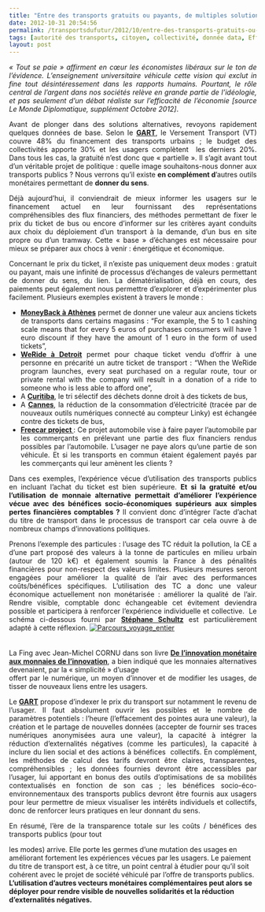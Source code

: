 ```yaml
---
title: "Entre des transports gratuits ou payants, de multiples solutions et un projet de société à construire"
date: 2012-10-31 20:54:56
permalink: /transportsdufutur/2012/10/entre-des-transports-gratuits-ou-payants-de-multiples-solutions-et-un-projet-de-societe-a-construire.html
tags: [autorité des transports, citoyen, collectivité, donnée data, Efficacité énergétique, emission, gouvernance, gratuit, monnaie complémentaire]
layout: post
---
```


<p style="text-align: justify"><em>« Tout se paie » affirment en cœur les économistes libéraux sur le ton de l’évidence. L’enseignement universitaire véhicule cette vision qui exclut in fine tout désintéressement dans les rapports humains. Pourtant, le rôle central de l’argent dans nos sociétés relève en grande partie de l’idéologie, et pas seulement d’un débat réaliste sur l’efficacité de l’économie [source Le Monde Diplomatique, supplément Octobre 2012]</em>.</p> <p style="text-align: justify">Avant de plonger dans des solutions alternatives, revoyons rapidement quelques données de base. Selon le <strong><a href="http://www.gart.org/S-informer/Publications-du-GART/Avis-du-GART-sur-la-gratuite-dans-les-transports-publics" target="_blank">GART</a></strong>, le Versement Transport (VT) couvre 48% du financement des transports urbains ; le budget des collectivités apporte 30% et les usagers complètent  les derniers 20%. Dans tous les cas, la gratuité n’est donc que « partielle ». Il s’agit avant tout d’un véritable projet de politique : quelle image souhaitons-nous donner aux transports publics ? Nous verrons qu’il existe <strong>en complément d</strong>’autres outils monétaires permettant de <strong>donner du sens</strong>. </p>  <!--more-->   <p style="text-align: justify">Déjà aujourd’hui, il conviendrait de mieux informer les usagers sur le financement actuel en leur fournissant des représentations compréhensibles des flux financiers, des méthodes permettant de fixer le prix du ticket de bus ou encore d’informer sur les critères ayant conduits aux choix du déploiement d’un transport à la demande, d’un bus en site propre ou d’un tramway. Cette « base » d’échanges est nécessaire pour mieux se préparer aux chocs à venir : énergétique et économique.</p> <p style="text-align: justify">Concernant le prix du ticket, il n’existe pas uniquement deux modes : gratuit ou payant, mais une infinité de processus d’échanges de valeurs permettant de donner du sens, du lien. La dématérialisation, déjà en cours, des paiements peut également nous permettre d’explorer et d’expérimenter plus facilement. Plusieurs exemples existent à travers le monde : </p> <ul style="text-align: justify"> <li><strong><a href="http://www.athensnews.gr/portal/9/56927" target="_blank">MoneyBack à Athènes</a></strong> permet de donner une valeur aux anciens tickets de transports dans certains magasins : “For example, the 5 to 1 cashing scale means that for every 5 euros of purchases consumers will have 1 euro discount if they have the amount of 1 euro in the form of used tickets”,</li> <li><strong><a href="http://www.springwise.com/non-profit_social_cause/in-detroit-bus-ticket-purchased-donate-citizen/" target="_blank">WeRide à Detroit</a></strong> permet pour chaque ticket vendu d’offrir à une personne en précarité un autre ticket de transport : “When the WeRide program launches, every seat purchased on a regular route, tour or private rental with the company will result in a donation of a ride to someone who is less able to afford one”,</li> <li>A <strong><a href="http://users.swing.be/ecotopie/curitiba.html" target="_blank">Curitiba</a></strong>, le tri sélectif des déchets donne droit à des tickets de bus,</li> <li>A <strong><a href="http://www.latribune.fr/green-business/l-actualite/20110516trib000622567/un-projet-pilote-a-cannes-pour-gridpocket-et-sa-solution-de-gestion-energetique.html" target="_blank">Cannes</a></strong>, la réduction de la consommation d’électricité (tracée par de nouveaux outils numériques connecté au compteur Linky) est échangée contre des tickets de bus,</li> <li><strong><a href="http://blog.slate.fr/free-car-project/" target="_blank">Freecar project </a></strong>: Ce projet automobile vise à faire payer l’automobile par les commerçants en prélevant une partie des flux financiers rendus possibles par l’automobile. L’usager ne paye alors qu’une partie de son véhicule. Et si les transports en commun étaient également payés par les commerçants qui leur amènent les clients ?</li> </ul> <p style="text-align: justify">Dans ces exemples, l’expérience vécue d’utilisation des transports publics en incluant l’achat du ticket est bien supérieure. <strong>Et si la gratuité et/ou l’utilisation de monnaie alternative permettait d’améliorer l’expérience vécue avec des bénéfices socio-économiques supérieurs aux simples pertes financières comptables ?</strong> Il convient donc d’intégrer l’acte d’achat du titre de transport dans le processus de transport car cela ouvre à de nombreux champs d’innovations politiques. </p> <p style="text-align: justify">Prenons l’exemple des particules : l’usage des TC réduit la pollution, la CE a d’une part proposé des valeurs à la tonne de particules en milieu urbain (autour de 120 k€) et également soumis la France à des pénalités financières pour non-respect des valeurs limites. Plusieurs mesures seront engagées pour améliorer la qualité de l’air avec des performances coûts/bénéfices spécifiques. L’utilisation des TC a donc une valeur économique actuellement non monétarisée : améliorer la qualité de l’air. Rendre visible, comptable donc échangeable cet évitement deviendra possible et participera à renforcer l’expérience individuelle et collective.  Le schéma ci-dessous fourni par <strong><a href="http://www.linkedin.com/pub/stephane-schultz/14/52a/899" target="_blank">Stéphane Schultz</a></strong> est particulièrement adapté à cette réflexion. <a class="asset-img-link" href="https://gabrielplassat.github.io/transportsdufutur/wp-content/uploads/sites/6/old/6a0120a66d2ad4970b017d3d26e609970c-800wi.jpg" rel="lightbox"><img alt="Parcours_voyage_entier" class="asset  asset-image at-xid-6a0120a66d2ad4970b017d3d26e609970c" src="/wp-content/uploads/sites/6/old/6a0120a66d2ad4970b017d3d26e609970c-500wi.jpg" style="margin-right: auto;margin-left: auto" title="Parcours_voyage_entier" /></a><br /><br /> <br />La Fing avec Jean-Michel CORNU dans son livre <strong><a href="http://www.amazon.fr/linnovation-monetaire-aux-monnaies/dp/2916571485/internetnet-21" target="_blank">De l’innovation monétaire aux monnaies de l’innovation</a></strong>, a bien indiqué que les monnaies alternatives devenaient, par la « simplicité » d’usage<br />offert par le numérique, un moyen d’innover et de modifier les usages, de tisser de nouveaux liens entre les usagers.</p> <p style="text-align: justify">Le <strong><a href="http://www.gart.org/S-informer/Publications-du-GART/Avis-du-GART-sur-la-gratuite-dans-les-transports-publics" target="_blank">GART</a></strong> propose d’indexer le prix du transport sur notamment le revenu de l’usager. Il faut absolument ouvrir les possibles et le nombre de paramètres potentiels : l’heure (l’effacement des pointes aura une valeur), la création et le partage de nouvelles données (accepter de fournir ses traces numériques anonymisées aura une valeur), la capacité à intégrer la réduction d’externalités négatives (comme les particules), la capacité à inclure du lien social et des actions à bénéfices  collectifs. En complément, les méthodes de calcul des tarifs devront être claires, transparentes, compréhensibles ; les données fournies devront être accessibles par l’usager, lui apportant en bonus des outils d’optimisations de sa mobilités contextualisés en fonction de son cas ; les bénéfices socio-éco-environnementaux des transports publics devront être fournis aux usagers pour leur permettre de mieux visualiser les intérêts individuels et collectifs, donc de renforcer leurs pratiques en leur donnant du sens.</p> <p style="text-align: justify">En résumé, l’ère de la transparence totale sur les coûts / bénéfices des transports publics (pour tout

 les modes) arrive. Elle porte les germes d’une mutation des usages en améliorant fortement les expériences vécues par les usagers. Le paiement du titre de transport est, à ce titre, un point central à étudier pour qu’il soit cohérent avec le projet de société véhiculé par l’offre de transports publics. <strong>L’utilisation d’autres vecteurs monétaires complémentaires peut alors se déployer pour rendre visible de nouvelles solidarités et la réduction d’externalités négatives.</strong> </p>
